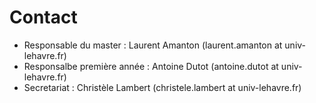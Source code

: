 # Contact

* Responsable du master : Laurent Amanton (laurent.amanton at univ-lehavre.fr)
* Responsalbe première année : Antoine Dutot (antoine.dutot at univ-lehavre.fr)
* Secretariat : Christèle Lambert (christele.lambert at univ-lehavre.fr)